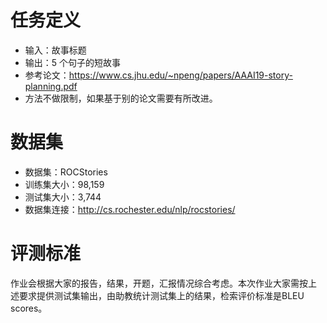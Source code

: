 # 任务定义

- 输入：故事标题
-  输出：5 个句子的短故事
- 参考论文：https://www.cs.jhu.edu/~npeng/papers/AAAI19-story-planning.pdf
- 方法不做限制，如果基于别的论文需要有所改进。

# 数据集

- 数据集：ROCStories
- 训练集大小：98,159
- 测试集大小：3,744
- 数据集连接：http://cs.rochester.edu/nlp/rocstories/

# 评测标准

作业会根据大家的报告，结果，开题，汇报情况综合考虑。本次作业大家需按上
述要求提供测试集输出，由助教统计测试集上的结果，检索评价标准是BLEU
scores。